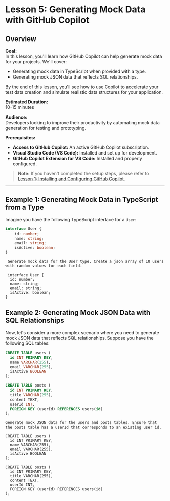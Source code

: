 # Lesson 5: Generating Mock Data with GitHub Copilot

## Overview

**Goal:**  
In this lesson, you'll learn how GitHub Copilot can help generate mock data for your projects. We'll cover:

- Generating mock data in TypeScript when provided with a type.
- Generating mock JSON data that reflects SQL relationships.

By the end of this lesson, you'll see how to use Copilot to accelerate your test data creation and simulate realistic data structures for your application.

**Estimated Duration:**  
10-15 minutes

**Audience:**  
Developers looking to improve their productivity by automating mock data generation for testing and prototyping.

**Prerequisites:**

- **Access to GitHub Copilot:** An active GitHub Copilot subscription.
- **Visual Studio Code (VS Code):** Installed and set up for development.
- **GitHub Copilot Extension for VS Code:** Installed and properly configured.

> **Note:** If you haven't completed the setup steps, please refer to [Lesson 1: Installing and Configuring GitHub Copilot](docs/1-installing-copilot.md).

---

## Example 1: Generating Mock Data in TypeScript from a Type

Imagine you have the following TypeScript interface for a `User`:

```typescript
interface User {
	id: number;
	name: string;
	email: string;
	isActive: boolean;
}
```

```plaintext
 Generate mock data for the User type. Create a json array of 10 users with random values for each field.

 interface User {
  id: number;
  name: string;
  email: string;
  isActive: boolean;
}
```

## Example 2: Generating Mock JSON Data with SQL Relationships

Now, let's consider a more complex scenario where you need to generate mock JSON data that reflects SQL relationships. Suppose you have the following SQL tables:

```sql
CREATE TABLE users (
  id INT PRIMARY KEY,
  name VARCHAR(255),
  email VARCHAR(255),
  isActive BOOLEAN
);

CREATE TABLE posts (
  id INT PRIMARY KEY,
  title VARCHAR(255),
  content TEXT,
  userId INT,
  FOREIGN KEY (userId) REFERENCES users(id)
);
```

```plaintext
Generate mock JSON data for the users and posts tables. Ensure that the posts table has a userId that corresponds to an existing user id.

CREATE TABLE users (
  id INT PRIMARY KEY,
  name VARCHAR(255),
  email VARCHAR(255),
  isActive BOOLEAN
);

CREATE TABLE posts (
  id INT PRIMARY KEY,
  title VARCHAR(255),
  content TEXT,
  userId INT,
  FOREIGN KEY (userId) REFERENCES users(id)
);
```
